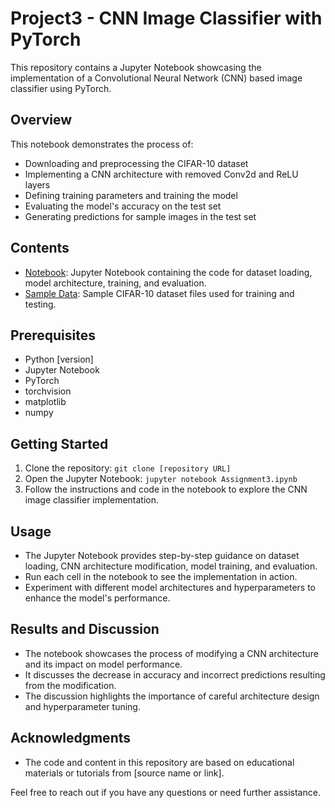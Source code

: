 # Project3 - CNN Image Classifier with PyTorch

This repository contains a Jupyter Notebook showcasing the implementation of a Convolutional Neural Network (CNN) based image classifier using PyTorch.

## Overview
This notebook demonstrates the process of:
- Downloading and preprocessing the CIFAR-10 dataset
- Implementing a CNN architecture with removed Conv2d and ReLU layers
- Defining training parameters and training the model
- Evaluating the model's accuracy on the test set
- Generating predictions for sample images in the test set

## Contents
- [Notebook](Assignment3.ipynb): Jupyter Notebook containing the code for dataset loading, model architecture, training, and evaluation.
- [Sample Data](CIFAR10/): Sample CIFAR-10 dataset files used for training and testing.

## Prerequisites
- Python [version]
- Jupyter Notebook
- PyTorch
- torchvision
- matplotlib
- numpy

## Getting Started
1. Clone the repository: `git clone [repository URL]`
2. Open the Jupyter Notebook: `jupyter notebook Assignment3.ipynb`
3. Follow the instructions and code in the notebook to explore the CNN image classifier implementation.

## Usage
- The Jupyter Notebook provides step-by-step guidance on dataset loading, CNN architecture modification, model training, and evaluation.
- Run each cell in the notebook to see the implementation in action.
- Experiment with different model architectures and hyperparameters to enhance the model's performance.

## Results and Discussion
- The notebook showcases the process of modifying a CNN architecture and its impact on model performance.
- It discusses the decrease in accuracy and incorrect predictions resulting from the modification.
- The discussion highlights the importance of careful architecture design and hyperparameter tuning.

## Acknowledgments
- The code and content in this repository are based on educational materials or tutorials from [source name or link].

Feel free to reach out if you have any questions or need further assistance.
